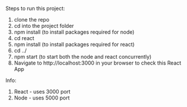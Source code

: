 Steps to run this project:

1. clone the repo
2. cd into the project folder
3. npm install (to install packages required for node)
4. cd react
5. npm install (to install packages required for react)
6. cd ../
7. npm start (to start both the node and react concurrently)
8. Navigate to http://localhost:3000 in your browser to check this React App

Info:

1. React - uses 3000 port
2. Node - uses 5000 port